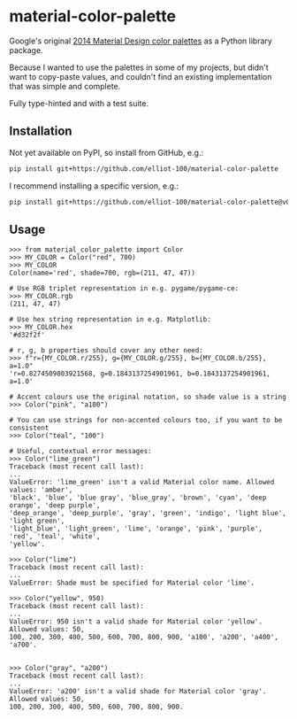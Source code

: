 # material-color-palette

Google's original [2014 Material Design color palettes](https://m2.material.io/design/color/the-color-system.html#tools-for-picking-colors)
as a Python library package.

Because I wanted to use the palettes in some of my projects, but didn't want to
copy-paste values, and couldn't find an existing implementation that was simple
and complete.

Fully type-hinted and with a test suite.

## Installation

Not yet available on PyPI, so install from GitHub, e.g.:

```sh
pip install git+https://github.com/elliot-100/material-color-palette
```

I recommend installing a specific version, e.g.:

```sh
pip install git+https://github.com/elliot-100/material-color-palette@v0.3.0
```

## Usage

```pycon
>>> from material_color_palette import Color
>>> MY_COLOR = Color("red", 700)
>>> MY_COLOR
Color(name='red', shade=700, rgb=(211, 47, 47))

# Use RGB triplet representation in e.g. pygame/pygame-ce:
>>> MY_COLOR.rgb
(211, 47, 47)

# Use hex string representation in e.g. Matplotlib:
>>> MY_COLOR.hex
'#d32f2f'

# r, g, b properties should cover any other need:
>>> f"r={MY_COLOR.r/255}, g={MY_COLOR.g/255}, b={MY_COLOR.b/255}, a=1.0"
'r=0.8274509803921568, g=0.1843137254901961, b=0.1843137254901961, a=1.0'

# Accent colours use the original notation, so shade value is a string  
>>> Color("pink", "a100")

# You can use strings for non-accented colours too, if you want to be consistent
>>> Color("teal", "100")

# Useful, contextual error messages:
>>> Color("lime_green") 
Traceback (most recent call last):
...
ValueError: 'lime_green' isn't a valid Material color name. Allowed values: 'amber',
'black', 'blue', 'blue gray', 'blue_gray', 'brown', 'cyan', 'deep orange', 'deep purple',
'deep_orange', 'deep_purple', 'gray', 'green', 'indigo', 'light blue', 'light green',
'light_blue', 'light_green', 'lime', 'orange', 'pink', 'purple', 'red', 'teal', 'white',
'yellow'.

>>> Color("lime")
Traceback (most recent call last):
...
ValueError: Shade must be specified for Material color 'lime'.

>>> Color("yellow", 950)
Traceback (most recent call last):
...
ValueError: 950 isn't a valid shade for Material color 'yellow'. Allowed values: 50,
100, 200, 300, 400, 500, 600, 700, 800, 900, 'a100', 'a200', 'a400', 'a700'.


>>> Color("gray", "a200")
Traceback (most recent call last):
...
ValueError: 'a200' isn't a valid shade for Material color 'gray'. Allowed values: 50,
100, 200, 300, 400, 500, 600, 700, 800, 900.
```
